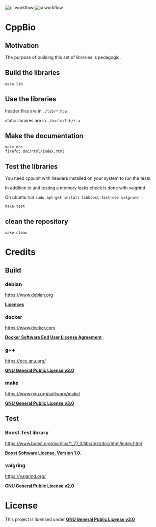![ci workflow](https://github.com/jfouret/cppbio/actions/workflows/c-cpp.yml/badge.svg)
![ci workflow](https://github.com/jfouret/cppbio/actions/workflows/docker-publish.yml/badge.svg)

# CppBio

## Motivation

The purpose of building this set of libraries is pedagogic.

## Build the libraries

```
make lib
```

## Use the libraries

header files are in `./lib/*.hpp`

static libraires are in `./build/lib/*.a`

## Make the documentation

```
make doc
firefoc doc/html/index.html
```

## Test the libraries

You need cppunit with headers installed on your system to run the tests.

In addition to unit testing a memory leaks check is done with valgrind.

On ubuntu run `sudo apt-get install libboost-test-dev valgrind`

```
make test
```

## clean the repository

```
make clean
```

# Credits

## Build
### debian 
 
https://www.debian.org 

[**Licences**](https://www.debian.org/legal/licenses/)
### docker 

https://www.docker.com 

[**Docker Software End User License Agreement**](https://www.docker.com/legal/docker-software-end-user-license-agreement)
### g++ 
 
https://gcc.gnu.org/ 

[**GNU General Public License v3.0**](https://www.gnu.org/licenses/gpl-3.0.html)
### make 
 
https://www.gnu.org/software/make/ 

[**GNU General Public License v3.0**](https://www.gnu.org/licenses/gpl-3.0.html)

## Test
### Boost.Test library 

https://www.boost.org/doc/libs/1_77_0/libs/test/doc/html/index.html

[**Boost Software License, Version 1.0**](https://www.boost.org/LICENSE_1_0.txt).
### valgring 

https://valgrind.org/ 

[**GNU General Public License v2.0**](https://www.gnu.org/licenses/old-licenses/gpl-2.0.html)

# License

This project is licensed under [**GNU General Public License v3.0**](./LICENSE)
